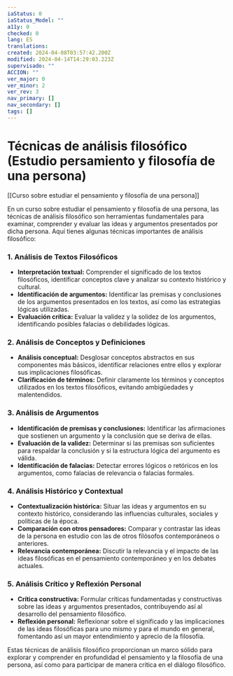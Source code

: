 ```yaml
---
iaStatus: 0
iaStatus_Model: ""
a11y: 0
checked: 0
lang: ES
translations: 
created: 2024-04-08T03:57:42.200Z
modified: 2024-04-14T14:29:03.223Z
supervisado: ""
ACCION: ""
ver_major: 0
ver_minor: 2
ver_rev: 3
nav_primary: []
nav_secondary: []
tags: []
---
```

# Técnicas de análisis filosófico (Estudio persamiento y filosofía de una persona)

[[Curso sobre estudiar el pensamiento y filosofía de una persona]]

En un curso sobre estudiar el pensamiento y filosofía de una persona, las técnicas de análisis filosófico son herramientas fundamentales para examinar, comprender y evaluar las ideas y argumentos presentados por dicha persona. Aquí tienes algunas técnicas importantes de análisis filosófico:

### 1. Análisis de Textos Filosóficos

- **Interpretación textual:** Comprender el significado de los textos filosóficos, identificar conceptos clave y analizar su contexto histórico y cultural.
- **Identificación de argumentos:** Identificar las premisas y conclusiones de los argumentos presentados en los textos, así como las estrategias lógicas utilizadas.
- **Evaluación crítica:** Evaluar la validez y la solidez de los argumentos, identificando posibles falacias o debilidades lógicas.

### 2. Análisis de Conceptos y Definiciones

- **Análisis conceptual:** Desglosar conceptos abstractos en sus componentes más básicos, identificar relaciones entre ellos y explorar sus implicaciones filosóficas.
- **Clarificación de términos:** Definir claramente los términos y conceptos utilizados en los textos filosóficos, evitando ambigüedades y malentendidos.

### 3. Análisis de Argumentos

- **Identificación de premisas y conclusiones:** Identificar las afirmaciones que sostienen un argumento y la conclusión que se deriva de ellas.
- **Evaluación de la validez:** Determinar si las premisas son suficientes para respaldar la conclusión y si la estructura lógica del argumento es válida.
- **Identificación de falacias:** Detectar errores lógicos o retóricos en los argumentos, como falacias de relevancia o falacias formales.

### 4. Análisis Histórico y Contextual

- **Contextualización histórica:** Situar las ideas y argumentos en su contexto histórico, considerando las influencias culturales, sociales y políticas de la época.
- **Comparación con otros pensadores:** Comparar y contrastar las ideas de la persona en estudio con las de otros filósofos contemporáneos o anteriores.
- **Relevancia contemporánea:** Discutir la relevancia y el impacto de las ideas filosóficas en el pensamiento contemporáneo y en los debates actuales.

### 5. Análisis Crítico y Reflexión Personal

- **Crítica constructiva:** Formular críticas fundamentadas y constructivas sobre las ideas y argumentos presentados, contribuyendo así al desarrollo del pensamiento filosófico.
- **Reflexión personal:** Reflexionar sobre el significado y las implicaciones de las ideas filosóficas para uno mismo y para el mundo en general, fomentando así un mayor entendimiento y aprecio de la filosofía.

Estas técnicas de análisis filosófico proporcionan un marco sólido para explorar y comprender en profundidad el pensamiento y la filosofía de una persona, así como para participar de manera crítica en el diálogo filosófico.